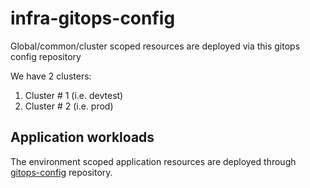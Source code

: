 # infra-gitops-config
Global/common/cluster scoped resources are deployed via this gitops config repository

We have 2 clusters:

1. Cluster # 1 (i.e. devtest) 
2. Cluster # 2 (i.e. prod) 

## Application workloads

The environment scoped application resources are deployed through [gitops-config](https://github.com/stakater/nordmart-apps-gitops-config) repository. 

